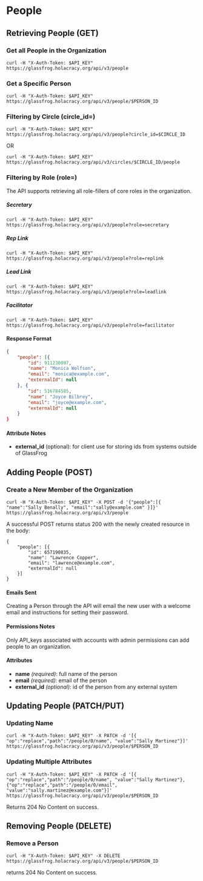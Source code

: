 People
===========

Retrieving People (GET)
----------------------

### Get all People in the Organization

`curl -H "X-Auth-Token: $API_KEY" https://glassfrog.holacracy.org/api/v3/people`

### Get a Specific Person

`curl -H "X-Auth-Token: $API_KEY" https://glassfrog.holacracy.org/api/v3/people/$PERSON_ID`


### Filtering by Circle (circle_id=)

`curl -H "X-Auth-Token: $API_KEY" https://glassfrog.holacracy.org/api/v3/people?circle_id=$CIRCLE_ID`

OR

`curl -H "X-Auth-Token: $API_KEY" https://glassfrog.holacracy.org/api/v3/circles/$CIRCLE_ID/people`


### Filtering by Role (role=)

The API supports retrieving all role-fillers of core roles in the organization.

##### Secretary

`curl -H "X-Auth-Token: $API_KEY" https://glassfrog.holacracy.org/api/v3/people?role=secretary`

##### Rep Link

`curl -H "X-Auth-Token: $API_KEY" https://glassfrog.holacracy.org/api/v3/people?role=replink`

##### Lead Link

`curl -H "X-Auth-Token: $API_KEY" https://glassfrog.holacracy.org/api/v3/people?role=leadlink`

##### Facilitator

`curl -H "X-Auth-Token: $API_KEY" https://glassfrog.holacracy.org/api/v3/people?role=facilitator`


#### Response Format

```json
{
    "people": [{
        "id": 911230097,
        "name": "Monica Wolfson",
        "email": "monica@example.com",
        "externalId": null
    }, {
        "id": 516784585,
        "name": "Joyce Bilbrey",
        "email": "joyce@example.com",
        "externalId": null
    }
}
```

#### Attribute Notes

* **external_id** (optional): for client use for storing ids from systems outside of GlassFrog


Adding People (POST)
----------------------

### Create a New Member of the Organization

`curl -H "X-Auth-Token: $API_KEY" -X POST -d '{"people":[{ "name":"Sally Benally", "email":"sally@example.com" }]}' https://glassfrog.holacracy.org/api/v3/people`

A successful POST returns status 200 with the newly created resource in the body:

```
{
    "people": [{
        "id": 657190835,
        "name": "Lawrence Copper",
        "email": "lawrence@example.com",
        "externalId": null
    }]
}
```

#### Emails Sent

Creating a Person through the API will email the new user with a welcome email and instructions for setting their password.

#### Permissions Notes

Only API_keys associated with accounts with admin permissions can add people to an organization.

#### Attributes
* __name__ _(required)_: full name of the person
* __email__ _(required)_: email of the person
* __external_id__ _(optional)_: id of the person from any external system



Updating People (PATCH/PUT)
---------------------------------

### Updating Name

`curl -H "X-Auth-Token: $API_KEY" -X PATCH -d '[{ "op":"replace","path":"/people/0/name", "value":"Sally Martinez"}]' https://glassfrog.holacracy.org/api/v3/people/$PERSON_ID`

### Updating Multiple Attributes

`curl -H "X-Auth-Token: $API_KEY" -X PATCH -d '[{ "op":"replace","path":"/people/0/name", "value":"Sally Martinez"},{"op":"replace","path":"/people/0/email", "value":"sally.martinez@example.com"}]' https://glassfrog.holacracy.org/api/v3/people/$PERSON_ID`

Returns 204 No Content on success.


Removing People (DELETE)
----------------------

### Remove a Person

`curl -H "X-Auth-Token: $API_KEY" -X DELETE https://glassfrog.holacracy.org/api/v3/people/$PERSON_ID`

returns 204 No Content on success.